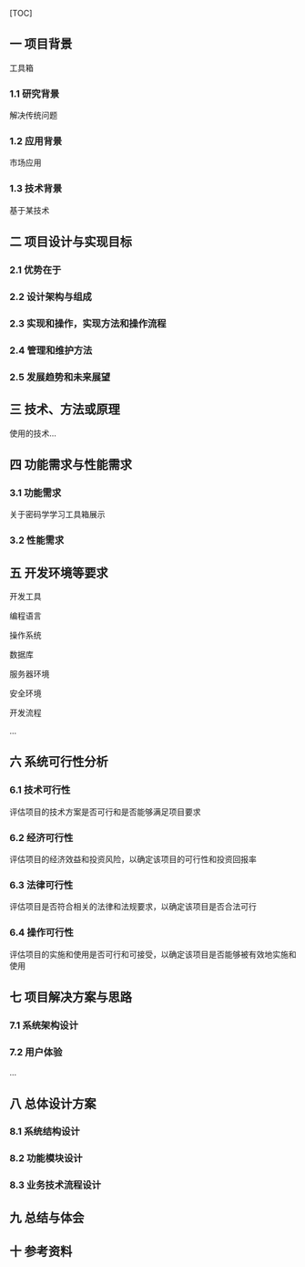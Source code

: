 [TOC]

## 一  项目背景



工具箱

### 1.1  研究背景

解决传统问题

### 1.2  应用背景

市场应用

### 1.3  技术背景

基于某技术



## 二  项目设计与实现目标


### 2.1  优势在于

### 2.2  设计架构与组成

### 2.3  实现和操作，实现方法和操作流程

### 2.4  管理和维护方法

### 2.5  发展趋势和未来展望



## 三  技术、方法或原理



使用的技术...



## 四  功能需求与性能需求



### 3.1  功能需求

关于密码学学习工具箱展示

### 3.2  性能需求



## 五  开发环境等要求



开发工具

编程语言

操作系统

数据库

服务器环境

安全环境

开发流程

...



## 六  系统可行性分析



### 6.1  技术可行性

评估项目的技术方案是否可行和是否能够满足项目要求

### 6.2  经济可行性

评估项目的经济效益和投资风险，以确定该项目的可行性和投资回报率

### 6.3  法律可行性

评估项目是否符合相关的法律和法规要求，以确定该项目是否合法可行

### 6.4  操作可行性

评估项目的实施和使用是否可行和可接受，以确定该项目是否能够被有效地实施和使用



## 七  项目解决方案与思路



### 7.1  系统架构设计


### 7.2  用户体验

...



## 八  总体设计方案



### 8.1  系统结构设计

### 8.2  功能模块设计

### 8.3  业务技术流程设计



## 九  总结与体会

## 十  参考资料
